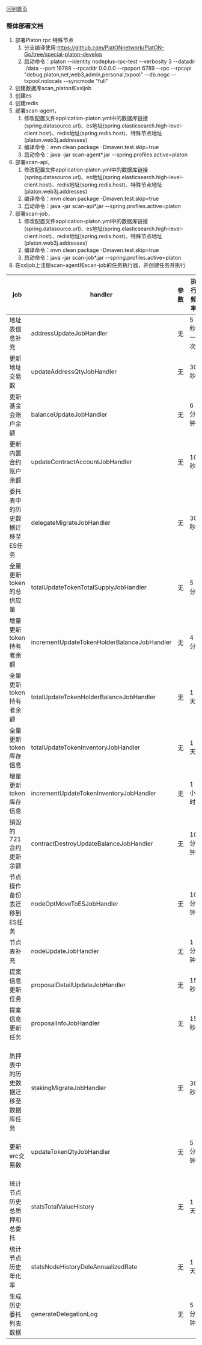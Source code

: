 [回到首页](../../README.md)

### 整体部署文档

1. 部署Platon rpc 特殊节点
   1. 分支编译使用:https://github.com/PlatONnetwork/PlatON-Go/tree/special-platon-develop
   2. 启动命令：platon --identity nodeplus-rpc-test --verbosity 3 --datadir ./data --port 16789 --rpcaddr 0.0.0.0 --rpcport 6789 --rpc --rpcapi "debug,platon,net,web3,admin,personal,txpool"  --db.nogc --txpool.nolocals --syncmode "full"
2. 创建数据库scan_platon和xxljob
3. 创建es
4. 创建redis
5. 部署scan-agent，
   1. 修改配置文件application-platon.yml中的数据库链接(spring.datasource.url)、es地址(spring.elasticsearch.high-level-client.host)、redis地址(spring.redis.host)、特殊节点地址(platon.web3j.addresses)
   2. 编译命令：mvn clean package -Dmaven.test.skip=true
   3. 启动命令：java -jar scan-agent*.jar --spring.profiles.active=platon
6. 部署scan-api，
   1. 修改配置文件application-platon.yml中的数据库链接(spring.datasource.url)、es地址(spring.elasticsearch.high-level-client.host)、redis地址(spring.redis.host)、特殊节点地址(platon.web3j.addresses)
   2. 编译命令：mvn clean package -Dmaven.test.skip=true
   3. 启动命令：java -jar scan-api*.jar --spring.profiles.active=platon
7. 部署scan-job，
   1. 修改配置文件application-platon.yml中的数据库链接(spring.datasource.url)、es地址(spring.elasticsearch.high-level-client.host)、redis地址(spring.redis.host)、特殊节点地址(platon.web3j.addresses)
   2. 编译命令：mvn clean package -Dmaven.test.skip=true
   3. 启动命令：java -jar scan-job*.jar --spring.profiles.active=platon
8. 在xxljob上注册scan-agent和scan-job的任务执行器，并创建任务并执行


| job                                     | handler                                     | 参数 | 执行频率 |
| --------------------------------------- | ------------------------------------------- | ---- | -------- |
| 地址表信息补充                          | addressUpdateJobHandler                     | 无   | 5秒一次  |
| 更新地址交易数                          | updateAddressQtyJobHandler                  | 无   | 30秒     |
| 更新基金会账户余额                      | balanceUpdateJobHandler                     | 无   | 6分钟    |
| 更新内置合约账户余额                    | updateContractAccountJobHandler             | 无   | 10秒     |
| 委托表中的历史数据迁移至ES任务          | delegateMigrateJobHandler                   | 无   | 30秒     |
| 全量更新token的总供应量                 | totalUpdateTokenTotalSupplyJobHandler       | 无   | 5分      |
| 增量更新token持有者余额                 | incrementUpdateTokenHolderBalanceJobHandler | 无   | 4分      |
| 全量更新token持有者余额                 | totalUpdateTokenHolderBalanceJobHandler     | 无   | 1天      |
| 全量更新token库存信息                   | totalUpdateTokenInventoryJobHandler         | 无   | 1天      |
| 增量更新token库存信息                   | incrementUpdateTokenInventoryJobHandler     | 无   | 1小时    |
| 销毁的721合约更新余额                   | contractDestroyUpdateBalanceJobHandler      | 无   | 10分钟   |
| 节点操作备份表迁移到ES任务              | nodeOptMoveToESJobHandler                   | 无   | 10分钟   |
| 节点表补充                              | nodeUpdateJobHandler                        | 无   | 1分钟    |
| 提案信息更新任务                        | proposalDetailUpdateJobHandler              | 无   | 15秒     |
| 提案信息更新任务                        | proposalInfoJobHandler                      | 无   | 15秒     |
| <br/>质押表中的历史数据迁移至数据库任务 | stakingMigrateJobHandler                    | 无   | 30秒     |
| <br/>更新erc交易数                      | updateTokenQtyJobHandler                    | 无   | 5分钟    |
| <br/>统计节点历史总质押和总委托         | statsTotalValueHistory                      | 无   | 1天      |
| 统计节点历史年化率                      | statsNodeHistoryDeleAnnualizedRate          | 无   | 1天      |
| 生成历史委托列表数据                    | generateDelegationLog                       | 无   | 5分钟    |
